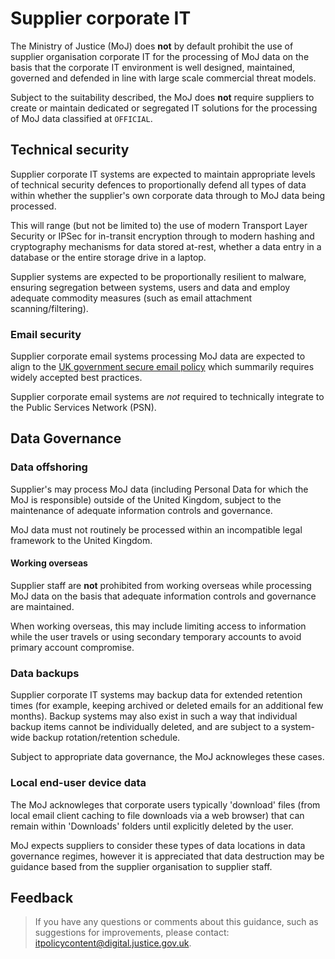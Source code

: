 # Supplier corporate IT

The Ministry of Justice \(MoJ\) does **not** by default prohibit the use of supplier organisation corporate IT for the processing of MoJ data on the basis that the corporate IT environment is well designed, maintained, governed and defended in line with large scale commercial threat models.

Subject to the suitability described, the MoJ does **not** require suppliers to create or maintain dedicated or segregated IT solutions for the processing of MoJ data classified at `OFFICIAL`.

## Technical security

Supplier corporate IT systems are expected to maintain appropriate levels of technical security defences to proportionally defend all types of data within whether the supplier's own corporate data through to MoJ data being processed.

This will range \(but not be limited to\) the use of modern Transport Layer Security or IPSec for in-transit encryption through to modern hashing and cryptography mechanisms for data stored at-rest, whether a data entry in a database or the entire storage drive in a laptop.

Supplier systems are expected to be proportionally resilient to malware, ensuring segregation between systems, users and data and employ adequate commodity measures \(such as email attachment scanning/filtering\).

### Email security

Supplier corporate email systems processing MoJ data are expected to align to the [UK government secure email policy](https://www.gov.uk/guidance/securing-government-email) which summarily requires widely accepted best practices.

Supplier corporate email systems are *not* required to technically integrate to the Public Services Network \(PSN\).

## Data Governance

### Data offshoring

Supplier's may process MoJ data \(including Personal Data for which the MoJ is responsible\) outside of the United Kingdom, subject to the maintenance of adequate information controls and governance.

MoJ data must not routinely be processed within an incompatible legal framework to the United Kingdom.

#### Working overseas

Supplier staff are **not** prohibited from working overseas while processing MoJ data on the basis that adequate information controls and governance are maintained.

When working overseas, this may include limiting access to information while the user travels or using secondary temporary accounts to avoid primary account compromise.

### Data backups

Supplier corporate IT systems may backup data for extended retention times \(for example, keeping archived or deleted emails for an additional few months\). Backup systems may also exist in such a way that individual backup items cannot be individually deleted, and are subject to a system-wide backup rotation/retention schedule.

Subject to appropriate data governance, the MoJ acknowleges these cases.

### Local end-user device data

The MoJ acknowleges that corporate users typically 'download' files \(from local email client caching to file downloads via a web browser\) that can remain within 'Downloads' folders until explicitly deleted by the user.

MoJ expects suppliers to consider these types of data locations in data governance regimes, however it is appreciated that data destruction may be guidance based from the supplier organisation to supplier staff.

## Feedback

> If you have any questions or comments about this guidance, such as suggestions for improvements, please contact: [itpolicycontent@digital.justice.gov.uk](mailto:itpolicycontent@digital.justice.gov.uk).

